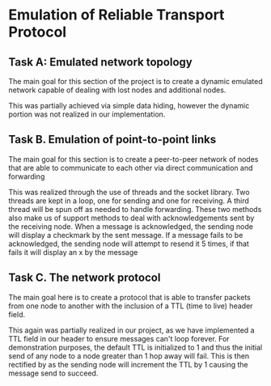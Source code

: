 # Emulation of Reliable Transport Protocol

## Task A: Emulated network topology
The main goal for this section of the project is to create a dynamic emulated network capable of dealing with lost nodes and additional nodes.

  This was partially achieved via simple data hiding, however the dynamic portion was not realized in our implementation.

## Task B. Emulation of point-to-point links
The main goal for this section is to create a peer-to-peer network of nodes that are able to communicate to each other via direct communication and forwarding

  This was realized through the use of threads and the socket library. Two threads are kept in a loop, one for sending and one for receiving. A third thread
  will be spun off as needed to handle forwarding. These two methods also make us of support methods to deal with acknowledgements sent by the receiving node.
  When a message is acknowledged, the sending node will display a checkmark by the sent message. If a message fails to be acknowledged, the sending node will
  attempt to resend it 5 times, if that fails it will display an x by the message

## Task C. The network protocol
The main goal here is to create a protocol that is able to transfer packets from one node to another with the inclusion of a TTL (time to live) header field.

  This again was partially realized in our project, as we have implemented a TTL field in our header to ensure messages can't loop forever. For demonstration
  purposes, the default TTL is initialized to 1 and thus the initial send of any node to a node greater than 1 hop away will fail. This is then rectified by
  as the sending node will increment the TTL by 1 causing the message send to succeed.
